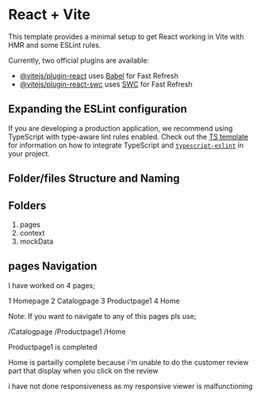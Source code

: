 # React + Vite

This template provides a minimal setup to get React working in Vite with HMR and some ESLint rules.

Currently, two official plugins are available:

- [@vitejs/plugin-react](https://github.com/vitejs/vite-plugin-react/blob/main/packages/plugin-react) uses [Babel](https://babeljs.io/) for Fast Refresh
- [@vitejs/plugin-react-swc](https://github.com/vitejs/vite-plugin-react/blob/main/packages/plugin-react-swc) uses [SWC](https://swc.rs/) for Fast Refresh

## Expanding the ESLint configuration

If you are developing a production application, we recommend using TypeScript with type-aware lint rules enabled. Check out the [TS template](https://github.com/vitejs/vite/tree/main/packages/create-vite/template-react-ts) for information on how to integrate TypeScript and [`typescript-eslint`](https://typescript-eslint.io) in your project.






## Folder/files Structure and Naming

## Folders                 
1. pages
2. context
3. mockData
  

  ## pages Navigation

  I have worked on 4 pages;

  1  Homepage
  2  Catalogpage
  3  Productpage1
  4  Home

  Note: If you want to navigate to any of this pages pls use;

  /Catalogpage
  /Productpage1
  /Home         


  Productpage1 is completed

  Home is partailly complete because i'm unable to do the customer review part that display when you click on the review 

  i have not done responsiveness as my responsive viewer is malfunctioning                   

  

